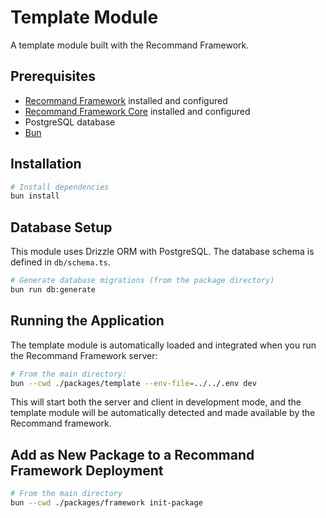 # Template Module

A template module built with the Recommand Framework.

## Prerequisites

- [Recommand Framework](https://github.com/brbxai/recommand-framework) installed and configured
- [Recommand Framework Core](https://github.com/brbxai/recommand-core) installed and configured
- PostgreSQL database
- [Bun](https://bun.sh)

## Installation

```bash
# Install dependencies
bun install
```

## Database Setup

This module uses Drizzle ORM with PostgreSQL. The database schema is defined in `db/schema.ts`.

```bash
# Generate database migrations (from the package directory)
bun run db:generate
```

## Running the Application

The template module is automatically loaded and integrated when you run the Recommand Framework server:

```bash
# From the main directory:
bun --cwd ./packages/template --env-file=../../.env dev
```

This will start both the server and client in development mode, and the template module will be automatically detected and made available by the Recommand framework.

## Add as New Package to a Recommand Framework Deployment 

```bash
# From the main directory
bun --cwd ./packages/framework init-package
```
